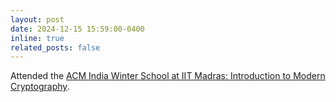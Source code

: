 ```yaml
---
layout: post
date: 2024-12-15 15:59:00-0400
inline: true
related_posts: false
---
```


Attended the [ACM India Winter School at IIT Madras: Introduction to Modern Cryptography](https://cystar.iitm.ac.in/acm-winter-schools-2024/).
